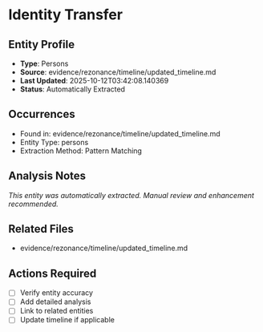 # Identity Transfer

## Entity Profile
- **Type**: Persons
- **Source**: evidence/rezonance/timeline/updated_timeline.md
- **Last Updated**: 2025-10-12T03:42:08.140369
- **Status**: Automatically Extracted

## Occurrences
- Found in: evidence/rezonance/timeline/updated_timeline.md
- Entity Type: persons
- Extraction Method: Pattern Matching

## Analysis Notes
*This entity was automatically extracted. Manual review and enhancement recommended.*

## Related Files
- evidence/rezonance/timeline/updated_timeline.md

## Actions Required
- [ ] Verify entity accuracy
- [ ] Add detailed analysis
- [ ] Link to related entities
- [ ] Update timeline if applicable

